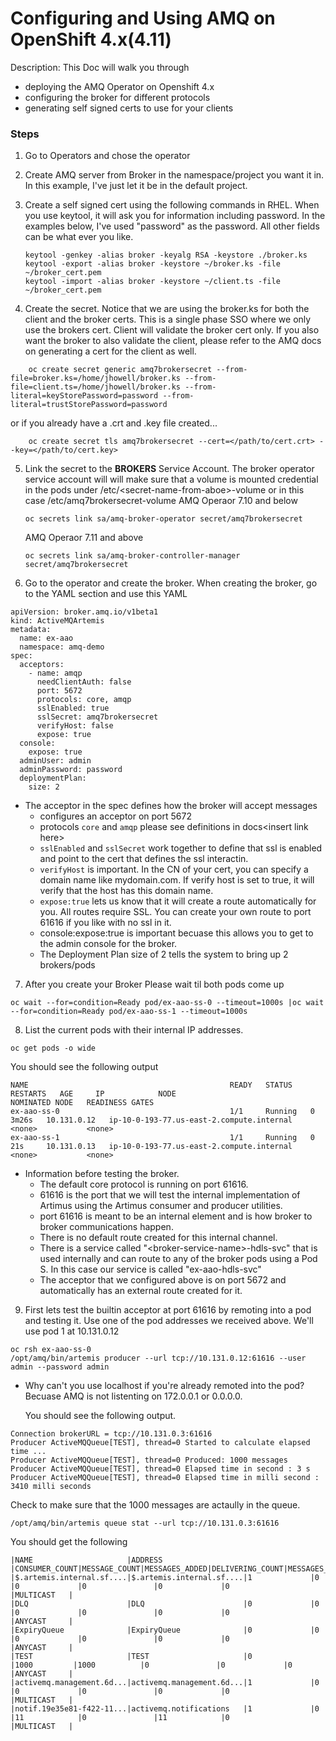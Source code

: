 # Configuring and Using AMQ on OpenShift 4.x(4.11)

Description: This Doc will walk you through

* deploying the AMQ Operator on Openshift 4.x
* configuring the broker for different protocols
* generating self signed certs to use for your clients

### **Steps**

1. Go to Operators and chose the operator
2. Create AMQ server from Broker in the namespace/project you want it in. In this example, I've just let it be in the default project.
3. Create a self signed cert using the following commands in RHEL. When you use keytool, it will ask you for information including password. In the examples below, I've used "password" as the password. All other fields can be what ever you like.

    ```
    keytool -genkey -alias broker -keyalg RSA -keystore ./broker.ks
    keytool -export -alias broker -keystore ~/broker.ks -file ~/broker_cert.pem
    keytool -import -alias broker -keystore ~/client.ts -file ~/broker_cert.pem
    ```
4. Create the secret. Notice that we are using the broker.ks for both the client and the broker certs. This is a single phase SSO where we only use the brokers cert. Client will validate the broker cert only. If you also want the broker to also validate the client, please refer to the AMQ docs on generating a cert for the client as well.
```
    oc create secret generic amq7brokersecret --from-file=broker.ks=/home/jhowell/broker.ks --from-file=client.ts=/home/jhowell/broker.ks --from-literal=keyStorePassword=password --from-literal=trustStorePassword=password
```
  or if you already have a .crt and .key file created...        
```
    oc create secret tls amq7brokersecret --cert=</path/to/cert.crt> --key=</path/to/cert.key>
```
    
5. Link the secret to the **BROKERS** Service Account. The broker operator service account will will make sure that a volume is mounted credential in the pods under /etc/\<secret-name-from-aboe>-volume or in this case /etc/amq7brokersecret-volume
    AMQ Operaor 7.10 and below

    ```
    oc secrets link sa/amq-broker-operator secret/amq7brokersecret
    ```

    AMQ Operaor 7.11 and above

    ```
    oc secrets link sa/amq-broker-controller-manager secret/amq7brokersecret
    ```
6. Go to the operator and create the broker. When creating the broker, go to the YAML section and use this YAML

```
apiVersion: broker.amq.io/v1beta1
kind: ActiveMQArtemis
metadata:
  name: ex-aao
  namespace: amq-demo
spec:
  acceptors:
    - name: amqp
      needClientAuth: false
      port: 5672
      protocols: core, amqp
      sslEnabled: true
      sslSecret: amq7brokersecret
      verifyHost: false
      expose: true
  console:
    expose: true
  adminUser: admin
  adminPassword: password
  deploymentPlan:
    size: 2
```

* The acceptor in the spec defines how the broker will accept messages
    * configures an acceptor on port 5672
    * protocols `core` and `amqp` please see definitions in docs\<insert link here>
    * `sslEnabled` and `sslSecret` work together to define that ssl is enabled and point to the cert that defines the ssl interactin.
    * `verifyHost` is important. In the CN of your cert, you can specify a domain name like mydomain.com. If verify host is set to true, it will verify that the host has this domain name.
    * `expose:true` lets us know that it will create a route automatically for you. All routes require SSL. You can create your own route to port 61616 if you like with no ssl in it.
    * console:expose:true is important becuase this allows you to get to the admin console for the broker.
    * The Deployment Plan size of 2 tells the system to bring up 2 brokers/pods

7. After you create your Broker Please wait til both pods come up

```
oc wait --for=condition=Ready pod/ex-aao-ss-0 --timeout=1000s |oc wait --for=condition=Ready pod/ex-aao-ss-1 --timeout=1000s
```

8. List the current pods with their internal IP addresses.

```
oc get pods -o wide
```

You should see the following output

```
NAME                                             READY   STATUS    RESTARTS   AGE     IP            NODE                                        NOMINATED NODE   READINESS GATES
ex-aao-ss-0                                      1/1     Running   0          3m26s   10.131.0.12   ip-10-0-193-77.us-east-2.compute.internal   <none>           <none>
ex-aao-ss-1                                      1/1     Running   0          21s     10.131.0.13   ip-10-0-193-77.us-east-2.compute.internal   <none>           <none>
```

* Information before testing the broker.
    * The default core protocol is running on port 61616.
    * 61616 is the port that we will test the internal implementation of Artimus using the Artimus consumer and producer utilities.
    * port 61616 is meant to be an internal element and is how broker to broker communications happen.
    * There is no default route created for this internal channel.
    * There is a service called "\<broker-service-name>-hdls-svc" that is used internally and can route to any of the broker pods using a Pod S. In this case our service is called "ex-aao-hdls-svc"
    * The acceptor that we configured above is on port 5672 and automatically has an external route created for it.

9.  First lets test the builtin acceptor at port 61616 by remoting into a pod and testing it. Use one of the pod addresses we received above. We'll use pod 1 at 10.131.0.12
```
oc rsh ex-aao-ss-0
/opt/amq/bin/artemis producer --url tcp://10.131.0.12:61616 --user admin --password admin
```
* Why can't you use localhost if you're already remoted into the pod?  Becuase AMQ is not listenting on 172.0.0.1 or 0.0.0.0.

  You should see the following output.

```
Connection brokerURL = tcp://10.131.0.3:61616
Producer ActiveMQQueue[TEST], thread=0 Started to calculate elapsed time ...
Producer ActiveMQQueue[TEST], thread=0 Produced: 1000 messages
Producer ActiveMQQueue[TEST], thread=0 Elapsed time in second : 3 s
Producer ActiveMQQueue[TEST], thread=0 Elapsed time in milli second : 3410 milli seconds
```
  Check to make sure that the 1000 messages are actaully in the queue.
```
/opt/amq/bin/artemis queue stat --url tcp://10.131.0.3:61616
```

  You should get the following
```
|NAME                     |ADDRESS                  |CONSUMER_COUNT|MESSAGE_COUNT|MESSAGES_ADDED|DELIVERING_COUNT|MESSAGES_ACKED|SCHEDULED_COUNT|ROUTING_TYPE|
|$.artemis.internal.sf....|$.artemis.internal.sf....|1             |0            |0             |0               |0             |0              |MULTICAST   |
|DLQ                      |DLQ                      |0             |0            |0             |0               |0             |0              |ANYCAST     |
|ExpiryQueue              |ExpiryQueue              |0             |0            |0             |0               |0             |0              |ANYCAST     |
|TEST                     |TEST                     |0             |1000         |1000          |0               |0             |0              |ANYCAST     |
|activemq.management.6d...|activemq.management.6d...|1             |0            |0             |0               |0             |0              |MULTICAST   |
|notif.19e35e81-f422-11...|activemq.notifications   |1             |0            |11            |0               |11            |0              |MULTICAST   |
```
